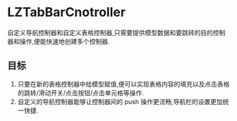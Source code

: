 # LZTabBarCnotroller
自定义导航控制器和自定义表格控制器,只需要提供模型数据和要跳转的目的控制器和操作,便能快速地创建多个控制器.
## 目标
1. 只要在新的表格控制器中给模型赋值,便可以实现表格内容的填充以及点击表格的跳转/滑动开关/点击按钮/点击单元格等操作.
2. 自定义的导航控制器能够让控制器间的 push 操作更流畅,导航栏的设置更加统一快捷.

